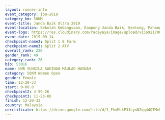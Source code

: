```yaml
---
layout: runner-info 
event_category: jbu-2019 
category_km: 50KM 
event-title: Janda Baik Ultra 2019  
event-location: Sekolah Kebangsaan, Kampung Janda Baik, Bentong, Pahang, Malaysia 
event-logo: https://res.cloudinary.com/raceyaya/image/upload/v1569217009/logo/janda-baik_vch1pc.jpg 
event-date: 2019-09-14 
checkpoint-name2: Split 1 E Farm 
checkpoint-name3: Split 2 ATV 
overall_rank: 226
gender_rank: 49
category_rank: 26
bib: 53016
name: NUR SUHAILA SAKINAH MAULAD HASNAN
category: 50KM Women Open
gender: Female
time: 12-20-33
start: 0-00.0
checkpoint2: 4-59-26
checkpoint3: 11-23-00
finish: 12-20-33
country: Malaysia
cerrtificate: https-//drive.google.com/file/d/1_FhvMLkP31LyuN2qq4dQTMmkx7LpdmWH/view?usp=sharing
---
```

